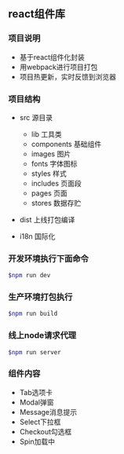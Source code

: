 ## react组件库

### 项目说明
+ 基于react组件化封装
+ 用webpack进行项目打包
+ 项目热更新，实时反馈到浏览器

### 项目结构
* src 源目录
	* lib 工具类
	* components 基础组件
	* images 图片
	* fonts 字体图标
	* styles 样式
	* includes 页面段
	* pages 页面
	* stores 数据存贮
	
* dist 上线打包编译

* i18n 国际化


### 开发环境执行下面命令
```bash
$npm run dev
```

### 生产环境打包执行
```bash
$npm run build
```

### 线上node请求代理
```bash
$npm run server
```

### 组件内容
+ Tab选项卡
+ Modal弹窗
+ Message消息提示
+ Select下拉框
+ Checkout勾选框
+ Spin加载中
